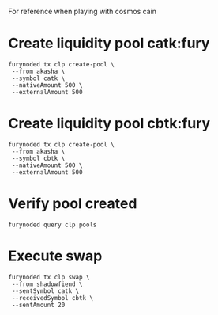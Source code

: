 For reference when playing with cosmos cain

# Create liquidity pool catk:fury

```
furynoded tx clp create-pool \
 --from akasha \
 --symbol catk \
 --nativeAmount 500 \
 --externalAmount 500
```

# Create liquidity pool cbtk:fury

```
furynoded tx clp create-pool \
 --from akasha \
 --symbol cbtk \
 --nativeAmount 500 \
 --externalAmount 500
```

# Verify pool created

```
furynoded query clp pools
```

# Execute swap

```
furynoded tx clp swap \
 --from shadowfiend \
 --sentSymbol catk \
 --receivedSymbol cbtk \
 --sentAmount 20
```
